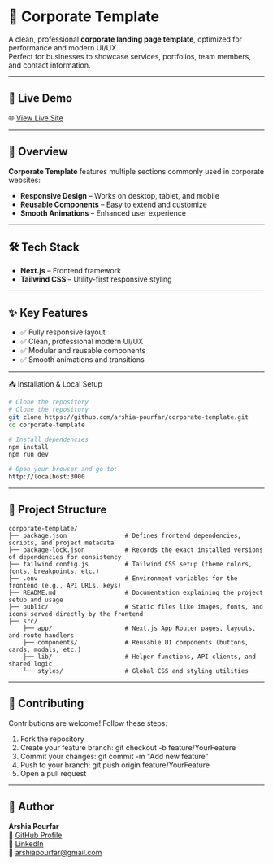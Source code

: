 # 🏢 Corporate Template

A clean, professional **corporate landing page template**, optimized for performance and modern UI/UX.  
Perfect for businesses to showcase services, portfolios, team members, and contact information.

---

## 🚀 Live Demo

🌐 [View Live Site](https://corporate-template-iota.vercel.app/)

---

## 🧩 Overview

**Corporate Template** features multiple sections commonly used in corporate websites:

- **Responsive Design** – Works on desktop, tablet, and mobile  
- **Reusable Components** – Easy to extend and customize  
- **Smooth Animations** – Enhanced user experience  

---

## 🛠️ Tech Stack

- **Next.js** – Frontend framework  
- **Tailwind CSS** – Utility-first responsive styling  

---

## ✨ Key Features

- ✅ Fully responsive layout  
- ✅ Clean, professional modern UI/UX  
- ✅ Modular and reusable components  
- ✅ Smooth animations and transitions  


---

📥 Installation & Local Setup
```bash
# Clone the repository
# Clone the repository
git clone https://github.com/arshia-pourfar/corporate-template.git
cd corporate-template

# Install dependencies
npm install
npm run dev

# Open your browser and go to:
http://localhost:3000
```

---

## 📂 Project Structure

```plaintext
corporate-template/
├── package.json                # Defines frontend dependencies, scripts, and project metadata
├── package-lock.json           # Records the exact installed versions of dependencies for consistency
├── tailwind.config.js          # Tailwind CSS setup (theme colors, fonts, breakpoints, etc.)
├── .env                        # Environment variables for the frontend (e.g., API URLs, keys)
├── README.md                   # Documentation explaining the project setup and usage
├── public/                     # Static files like images, fonts, and icons served directly by the frontend
├── src/
    ├── app/                    # Next.js App Router pages, layouts, and route handlers
    ├── components/             # Reusable UI components (buttons, cards, modals, etc.)
    ├── lib/                    # Helper functions, API clients, and shared logic
    └── styles/                 # Global CSS and styling utilities
```

---

## 🤝 Contributing

Contributions are welcome! Follow these steps:

1. Fork the repository
2. Create your feature branch: git checkout -b feature/YourFeature 
3. Commit your changes: git commit -m "Add new feature" 
4. Push to your branch: git push origin feature/YourFeature 
5. Open a pull request
  
---

## 👤 Author

**Arshia Pourfar**  
🔗 [GitHub Profile](https://github.com/arshia-pourfar)  
💼 [LinkedIn](https://www.linkedin.com/in/arshia-pourfar)  
📧 [arshiapourfar@gmail.com](mailto:arshiapourfar@gmail.com)   
